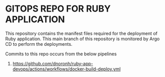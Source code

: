 # GITOPS REPO FOR RUBY APPLICATION

This repository contains the manifest files required for the deployment of Ruby application. 
This main branch of this repository is monitored by Argo CD to perform the deployments.

Commits to this repo occurs from the below pipelines

1) https://github.com/dnoronh/ruby-app-devops/actions/workflows/docker-build-deploy.yml